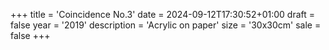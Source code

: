 +++
title = 'Coincidence No.3'
date = 2024-09-12T17:30:52+01:00
draft = false
year = '2019'
description = 'Acrylic on paper'
size = '30x30cm'
sale = false
+++
